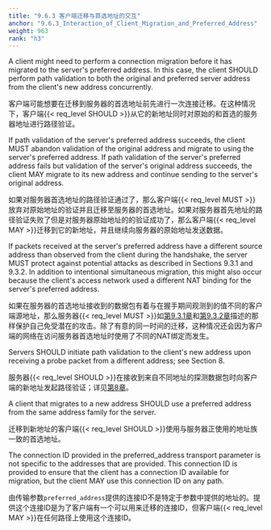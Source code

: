 ```yaml
---
title: "9.6.3 客户端迁移与首选地址的交互"
anchor: "9.6.3_Interaction_of_Client_Migration_and_Preferred_Address"
weight: 963
rank: "h3"
---
```


A client might need to perform a connection migration before it has migrated to the server's preferred address. In this case, the client SHOULD perform path validation to both the original and preferred server address from the client's new address concurrently.

客户端可能想要在迁移到服务器的首选地址前先进行一次连接迁移。在这种情况下，客户端{{< req_level SHOULD >}}从它的新地址同时对原始的和首选的服务器地址进行路径验证。

If path validation of the server's preferred address succeeds, the client MUST abandon validation of the original address and migrate to using the server's preferred address. If path validation of the server's preferred address fails but validation of the server's original address succeeds, the client MAY migrate to its new address and continue sending to the server's original address.

如果对服务器首选地址的路径验证通过了，那么客户端{{< req_level MUST >}}放弃对原始地址的验证并且迁移至服务器的首选地址。如果对服务器首先地址的路径验证失败了但是对服务器原始地址的的验证成功了，那么客户端{{< req_level MAY >}}迁移到它的新地址，并且继续向服务器的原始地址发送数据。

If packets received at the server's preferred address have a different source address than observed from the client during the handshake, the server MUST protect against potential attacks as described in Sections 9.3.1 and 9.3.2. In addition to intentional simultaneous migration, this might also occur because the client's access network used a different NAT binding for the server's preferred address.

如果在服务器的首选地址接收到的数据包有着与在握手期间观测到的值不同的客户端源地址，那么服务器{{< req_level MUST >}}如[第9.3.1章]()和[第9.3.2章]()描述的那样保护自己免受潜在的攻击。除了有意的同一时间的迁移，这种情况还会因为客户端的网络在访问服务器首选地址时使用了不同的NAT绑定而发生。

Servers SHOULD initiate path validation to the client's new address upon receiving a probe packet from a different address; see Section 8.

服务器{{< req_level SHOULD >}}在接收到来自不同地址的探测数据包时向客户端的新地址发起路径验证；详见[第8章]()。

A client that migrates to a new address SHOULD use a preferred address from the same address family for the server.

迁移到新地址的客户端{{< req_level SHOULD >}}使用与服务器正使用的地址族一致的首选地址。

The connection ID provided in the preferred_address transport parameter is not specific to the addresses that are provided. This connection ID is provided to ensure that the client has a connection ID available for migration, but the client MAY use this connection ID on any path.

由传输参数`preferred_address`提供的连接ID不是特定于参数中提供的地址的。提供这个连接ID是为了客户端有一个可以用来迁移的连接ID，但客户端{{< req_level MAY >}}在任何路径上使用这个连接ID。
